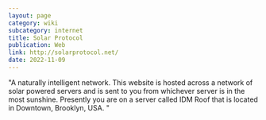 ```yaml
---
layout: page
category: wiki
subcategory: internet
title: Solar Protocol
publication: Web
link: http://solarprotocol.net/
date: 2022-11-09
---
```


"A naturally intelligent network. This website is hosted across a network of solar powered servers and is sent to you from whichever server is in the most sunshine. Presently you are on a server called IDM Roof that is located in Downtown, Brooklyn, USA. "
